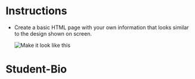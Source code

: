 # Instructions

* Create a basic HTML page with your own information that looks similar to the design shown on screen.

  ![Make it look like this](demo.png)
# Student-Bio
